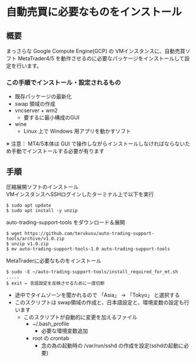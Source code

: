 # 自動売買に必要なものをインストール

## 概要

まっさらな Google Compute Engine(GCP) の VMインスタンスに、自動売買ソフト MetaTrader4/5 を動作させるのに必要なパッケージをインストールして設定を行います。

### この手順でインストール・設定されるもの

* 既存パッケージの最新化
* swap 領域の作成
* vncserver + wm2
  * 要するに最小構成のGUI
* wine
  * Linux 上で Windows 用アプリを動かすソフト


※ 注意： MT4/5本体は GUI で操作しながらインストールしなければならないため手動でインストールする必要が有ります

## 手順

圧縮展開ソフトのインストール  
VMインスタンスへSSHログインしたターミナル上で以下を実行

```
$ sudo apt update
$ sudo apt install -y unzip
```


auto-trading-support-tools をダウンロード＆展開

```
$ wget https://github.com/terukusu/auto-trading-support-tools/archive/v1.0.zip
$ unzip v1.0.zip
$ mv auto-trading-support-tools-1.0 auto-trading-support-tools
```


MetaTraderに必要なものをインストール

```
$ sudo -E ~/auto-trading-support-tools/install_required_for_mt.sh
.....
$ exit ← 言語設定を反映させるために一度切断
```

* 途中でタイムゾーンを聞かれるので 「Asia」 → 「Tokyo」 と選択する
* このスクリプトは swap領域の作成と、日本語設定と、環境変数の設定も行います
    * このスクリプトが自動的に変更を加えるファイル
        * ~/.bash_profile
            * 必要な環境変数追加
        * root の crontab
            * 念の為の起動時の /var/run/sshd の作成を設定(sshdの起動に必要)
